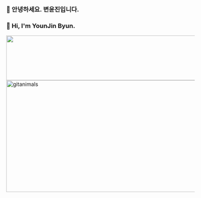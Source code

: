 ### 🤩 안녕하세요. 변윤진입니다.
### 🤩  Hi, I'm YounJin Byun.


<a href="https://www.gitanimals.org/en_US?utm_medium=image&utm_source=presiti&utm_content=line">
  <img
    src="https://render.gitanimals.org/lines/presiti"
    width="600"
    height="120"
  />
</a>
  
<a href="https://www.gitanimals.org/">
      <img
        src="https://render.gitanimals.org/guilds/712582211925217446/draw"
        width="600"
        height="300"
        alt="gitanimals"
      />
</a>
